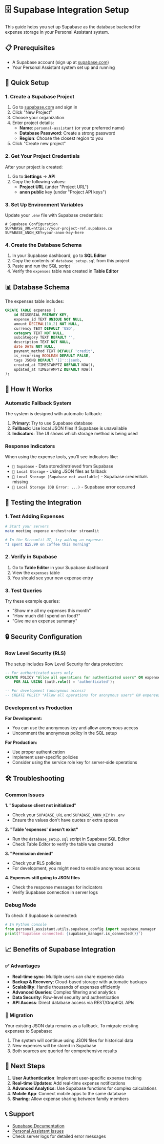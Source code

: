 # 🗄️ Supabase Integration Setup

This guide helps you set up Supabase as the database backend for expense storage in your Personal Assistant system.

## 📋 Prerequisites

- A Supabase account (sign up at [supabase.com](https://supabase.com))
- Your Personal Assistant system set up and running

## 🚀 Quick Setup

### 1. Create a Supabase Project

1. Go to [supabase.com](https://supabase.com) and sign in
2. Click "New Project"
3. Choose your organization
4. Enter project details:
   - **Name**: `personal-assistant` (or your preferred name)
   - **Database Password**: Create a strong password
   - **Region**: Choose the closest region to you
5. Click "Create new project"

### 2. Get Your Project Credentials

After your project is created:

1. Go to **Settings** → **API**
2. Copy the following values:
   - **Project URL** (under "Project URL")
   - **anon public** key (under "Project API keys")

### 3. Set Up Environment Variables

Update your `.env` file with Supabase credentials:

```env
# Supabase Configuration
SUPABASE_URL=https://your-project-ref.supabase.co
SUPABASE_ANON_KEY=your-anon-key-here
```

### 4. Create the Database Schema

1. In your Supabase dashboard, go to **SQL Editor**
2. Copy the contents of `database_setup.sql` from this project
3. Paste and run the SQL script
4. Verify the `expenses` table was created in **Table Editor**

## 📊 Database Schema

The expenses table includes:

```sql
CREATE TABLE expenses (
    id BIGSERIAL PRIMARY KEY,
    expense_id TEXT UNIQUE NOT NULL,
    amount DECIMAL(10,2) NOT NULL,
    currency TEXT DEFAULT 'USD',
    category TEXT NOT NULL,
    subcategory TEXT DEFAULT '',
    description TEXT NOT NULL,
    date DATE NOT NULL,
    payment_method TEXT DEFAULT 'credit',
    is_recurring BOOLEAN DEFAULT FALSE,
    tags JSONB DEFAULT '[]'::jsonb,
    created_at TIMESTAMPTZ DEFAULT NOW(),
    updated_at TIMESTAMPTZ DEFAULT NOW()
);
```

## 🔧 How It Works

### Automatic Fallback System

The system is designed with automatic fallback:

1. **Primary**: Try to use Supabase database
2. **Fallback**: Use local JSON files if Supabase is unavailable
3. **Indicators**: The UI shows which storage method is being used

### Response Indicators

When using the expense tools, you'll see indicators like:

- `💾 Supabase` - Data stored/retrieved from Supabase
- `📁 Local Storage` - Using JSON files as fallback
- `📁 Local Storage (Supabase not available)` - Supabase credentials missing
- `📁 Local Storage (DB Error: ...)` - Supabase error occurred

## 🧪 Testing the Integration

### 1. Test Adding Expenses

```bash
# Start your servers
make meeting expense orchestrator streamlit

# In the Streamlit UI, try adding an expense:
"I spent $15.99 on coffee this morning"
```

### 2. Verify in Supabase

1. Go to **Table Editor** in your Supabase dashboard
2. View the `expenses` table
3. You should see your new expense entry

### 3. Test Queries

Try these example queries:

- "Show me all my expenses this month"
- "How much did I spend on food?"
- "Give me an expense summary"

## 🔒 Security Configuration

### Row Level Security (RLS)

The setup includes Row Level Security for data protection:

```sql
-- For authenticated users only
CREATE POLICY "Allow all operations for authenticated users" ON expenses
    FOR ALL USING (auth.role() = 'authenticated');

-- For development (anonymous access)
-- CREATE POLICY "Allow all operations for anonymous users" ON expenses FOR ALL USING (true);
```

### Development vs Production

**For Development:**
- You can use the anonymous key and allow anonymous access
- Uncomment the anonymous policy in the SQL setup

**For Production:**
- Use proper authentication
- Implement user-specific policies
- Consider using the service role key for server-side operations

## 🛠️ Troubleshooting

### Common Issues

**1. "Supabase client not initialized"**
- Check your `SUPABASE_URL` and `SUPABASE_ANON_KEY` in `.env`
- Ensure the values don't have quotes or extra spaces

**2. "Table 'expenses' doesn't exist"**
- Run the `database_setup.sql` script in Supabase SQL Editor
- Check Table Editor to verify the table was created

**3. "Permission denied"**
- Check your RLS policies
- For development, you might need to enable anonymous access

**4. Expenses still going to JSON files**
- Check the response messages for indicators
- Verify Supabase connection in server logs

### Debug Mode

To check if Supabase is connected:

```python
# In Python console
from personal_assistant.utils.supabase_config import supabase_manager
print(f"Supabase connected: {supabase_manager.is_connected()}")
```

## 📈 Benefits of Supabase Integration

### ✅ Advantages

- **Real-time sync**: Multiple users can share expense data
- **Backup & Recovery**: Cloud-based storage with automatic backups
- **Scalability**: Handle thousands of expenses efficiently
- **Advanced Queries**: Complex filtering and analytics
- **Data Security**: Row-level security and authentication
- **API Access**: Direct database access via REST/GraphQL APIs

### 🔄 Migration

Your existing JSON data remains as a fallback. To migrate existing expenses to Supabase:

1. The system will continue using JSON files for historical data
2. New expenses will be stored in Supabase
3. Both sources are queried for comprehensive results

## 🚀 Next Steps

1. **User Authentication**: Implement user-specific expense tracking
2. **Real-time Updates**: Add real-time expense notifications
3. **Advanced Analytics**: Use Supabase functions for complex calculations
4. **Mobile App**: Connect mobile apps to the same database
5. **Sharing**: Allow expense sharing between family members

## 📞 Support

- [Supabase Documentation](https://supabase.com/docs)
- [Personal Assistant Issues](https://github.com/your-repo/issues)
- Check server logs for detailed error messages 